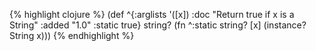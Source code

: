 {% highlight clojure %}
(def
 ^{:arglists '([x])
   :doc "Return true if x is a String"
   :added "1.0"
   :static true}
 string? (fn ^:static string? [x] (instance? String x)))
{% endhighlight %}

